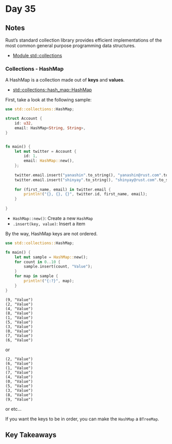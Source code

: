 # Day 35

## Notes

Rust’s standard collection library provides efficient implementations of the most common general purpose programming data structures.

- [Module std::collections](https://doc.rust-lang.org/beta/std/collections/)

### Collections - HashMap

A HashMap is a collection made out of **keys** and **values**. 

- [std::collections::hash_map::HashMap](https://doc.rust-lang.org/beta/std/collections/hash_map/struct.HashMap.html)

First, take a look at the following sample:

```rust
use std::collections::HashMap;

struct Account {
    id: u32,
    email: HashMap<String, String>,
}


fn main() {
    let mut twitter = Account {
        id: 1,
        email: HashMap::new(),
    };
    
    twitter.email.insert("yanashin".to_string(), "yanashin@rust.com".to_string());
    twitter.email.insert("shinyay".to_string(), "shinyay@rust.com".to_string());
    
    for (first_name, email) in twitter.email {
        println!("{}, {}, {}", twitter.id, first_name, email);
    }
    
}
```

- `HashMap::new()`: Create a new `HashMap`
- `.insert(key, value)`: Insert a item

By the way, HashMap keys are not ordered.

```rust
use std::collections::HashMap;

fn main() {
    let mut sample = HashMap::new();
    for count in 0..10 {
        sample.insert(count, "Value");
    }
    for map in sample {
        println!("{:?}", map);
    }
}
```

```shell
(9, "Value")
(2, "Value")
(4, "Value")
(8, "Value")
(1, "Value")
(5, "Value")
(3, "Value")
(0, "Value")
(7, "Value")
(6, "Value")
```

or

```shell
(2, "Value")
(6, "Value")
(1, "Value")
(7, "Value")
(4, "Value")
(0, "Value")
(5, "Value")
(3, "Value")
(8, "Value")
(9, "Value")
```

or etc...

If you want the keys to be in order, you can make the `HashMap` a `BTreeMap`.

## Key Takeaways
